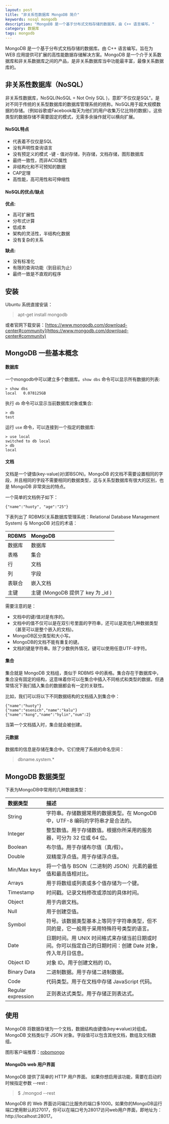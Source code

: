 ```yaml
---
layout: post
title: "非关系性数据库 MongoDB 简介"
keywords: nosql mongodb
description: "MongoDB 是一个基于分布式文档存储的数据库，由 C++ 语言编写。"
category: 数据库
tags: mongodb
---
```


MongoDB 是一个基于分布式文档存储的数据库。由 C++ 语言编写。旨在为 WEB 应用提供可扩展的高性能数据存储解决方案。MongoDB 是一个介于关系数据库和非关系数据库之间的产品，是非关系数据库当中功能最丰富，最像关系数据库的。

## 非关系性数据库（NoSQL）

非关系性数据库，NoSQL(NoSQL = Not Only SQL )，意即"不仅仅是SQL"。是对不同于传统的关系型数据库的数据库管理系统的统称。NoSQL用于超大规模数据的存储。（例如谷歌或Facebook每天为他们的用户收集万亿比特的数据）。这些类型的数据存储不需要固定的模式，无需多余操作就可以横向扩展。

#### NoSQL特点

- 代表着不仅仅是SQL
- 没有声明性查询语言
- 没有预定义的模式
-键 - 值对存储，列存储，文档存储，图形数据库
- 最终一致性，而非ACID属性
- 非结构化和不可预知的数据
- CAP定理
- 高性能，高可用性和可伸缩性

#### NoSQL的优点/缺点

**优点:**

- 高可扩展性
- 分布式计算
- 低成本
- 架构的灵活性，半结构化数据
- 没有复杂的关系

**缺点:**

- 没有标准化
- 有限的查询功能（到目前为止）
- 最终一致是不直观的程序

## 安装

Ubuntu 系统直接安装：

> apt-get install mongodb

或者官网下载安装：[https://www.mongodb.com/download-center#community](https://www.mongodb.com/download-center#community)

## MongoDB 一些基本概念

#### 数据库

一个mongodb中可以建立多个数据库。`show dbs` 命令可以显示所有数据的列表:

```
> show dbs
local	0.078125GB
```

执行 `db` 命令可以显示当前数据库对象或集合:

```
> db
test
```

运行 `use` 命令，可以连接到一个指定的数据库:

```
> use local
switched to db local
> db
local
```

#### 文档

文档是一个键值(key-value)对(即BSON)。MongoDB 的文档不需要设置相同的字段，并且相同的字段不需要相同的数据类型，这与关系型数据库有很大的区别，也是 MongoDB 非常突出的特点。

一个简单的文档例子如下：

```
{"name":"huoty", "age":"25"}
```

下表列出了 RDBMS(关系数据库管理系统：Relational Database Management System) 与 MongoDB 对应的术语：

| RDBMS  | MongoDB                           |
|:-------|:----------------------------------|
| 数据库 | 数据库                            |
| 表格   | 集合                              |
| 行     | 文档                              |
| 列     | 字段                              |
| 表联合 | 嵌入文档                          |
| 主键   | 主键 (MongoDB 提供了 key 为 _id ) |

需要注意的是：

-    文档中的键/值对是有序的。
-    文档中的值不仅可以是在双引号里面的字符串，还可以是其他几种数据类型（甚至可以是整个嵌入的文档)。
-    MongoDB区分类型和大小写。
-    MongoDB的文档不能有重复的键。
-    文档的键是字符串。除了少数例外情况，键可以使用任意UTF-8字符。

#### 集合

集合就是 MongoDB 文档组，类似于 RDBMS 中的表格。集合存在于数据库中，集合没有固定的结构，这意味着你可以在集合中插入不同格式和类型的数据，但通常情况下我们插入集合的数据都会有一定的关联性。

比如，我们可以将以下不同数据结构的文档插入到集合中：

```
{"name":"huoty"}
{"name":"esenich","name":"kalu"}
{"name":"kong","name":"hylin","num":2}
```

当第一个文档插入时，集合就会被创建。

#### 元数据

数据库的信息是存储在集合中。它们使用了系统的命名空间：

> dbname.system.*

## MongoDB 数据类型

下表为MongoDB中常用的几种数据类型：

| 数据类型           | 描述                                                                                                       |
|:-------------------|:-----------------------------------------------------------------------------------------------------------|
| String             | 字符串。存储数据常用的数据类型。在 MongoDB 中，UTF-8 编码的字符串才是合法的。                              |
| Integer            | 整型数值。用于存储数值。根据你所采用的服务器，可分为 32 位或 64 位。                                       |
| Boolean            | 布尔值。用于存储布尔值（真/假）。                                                                          |
| Double             | 双精度浮点值。用于存储浮点值。                                                                             |
| Min/Max keys       | 将一个值与 BSON（二进制的 JSON）元素的最低值和最高值相对比。                                               |
| Arrays             | 用于将数组或列表或多个值存储为一个键。                                                                     |
| Timestamp          | 时间戳。记录文档修改或添加的具体时间。                                                                     |
| Object             | 用于内嵌文档。                                                                                             |
| Null               | 用于创建空值。                                                                                             |
| Symbol             | 符号。该数据类型基本上等同于字符串类型，但不同的是，它一般用于采用特殊符号类型的语言。                     |
| Date               | 日期时间。用 UNIX 时间格式来存储当前日期或时间。你可以指定自己的日期时间：创建 Date 对象，传入年月日信息。 |
| Object ID          | 对象 ID。用于创建文档的 ID。                                                                               |
| Binary Data        | 二进制数据。用于存储二进制数据。                                                                           |
| Code               | 代码类型。用于在文档中存储 JavaScript 代码。                                                               |
| Regular expression | 正则表达式类型。用于存储正则表达式。                                                                       |


## 使用

MongoDB 将数据存储为一个文档，数据结构由键值(key=>value)对组成。MongoDB 文档类似于 JSON 对象。字段值可以包含其他文档，数组及文档数组。

图形客户端推荐：[robomongo](https://robomongo.org/)

#### MongoDb web 用户界面

MongoDB 提供了简单的 HTTP 用户界面。 如果你想启用该功能，需要在启动的时候指定参数 --rest :

> $ ./mongod --rest

MongoDB 的 Web 界面访问端口比服务的端口多1000。如果你的MongoDB运行端口使用默认的27017，你可以在端口号为28017访问web用户界面，即地址为：http://localhost:28017。
